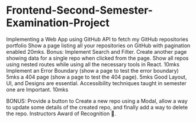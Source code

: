 # Frontend-Second-Semester-Examination-Project

Implementing a Web App using GitHub API to fetch my GitHub repositories portfolio
Show a page listing all your repositories on GitHub with pagination enabled 20mks. Bonus: Implement Search and Filter.
Create another page showing data for a single repo when clicked from the page. Show all repos using nested routes while using all the necessary tools in React. 10mks
Implement an Error Boundary (show a page to test the error boundary) 5mks
a 404 page (show a page to test the 404 page). 5mks
Good Layout, UI, and Designs are essential. Accessibility techniques taught in semester one are Important. 10mks

BONUS: Provide a button to Create a new repo using a Modal, allow a way to update some details of the created repo, and finally add a way to delete the repo. Instructors Award of Recognition 👀.
